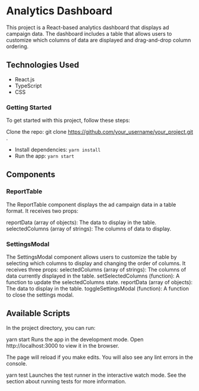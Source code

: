 # Analytics Dashboard

This project is a React-based analytics dashboard that displays ad campaign data. The dashboard includes a table that allows users to customize which columns of data are displayed and drag-and-drop column ordering.

## Technologies Used
* React.js
* TypeScript
* CSS

### Getting Started
To get started with this project, follow these steps:

Clone the repo: git clone https://github.com/your_username/your_project.git .

* Install dependencies: `yarn install`
* Run the app: `yarn start`

## Components

### ReportTable
The ReportTable component displays the ad campaign data in a table format. It receives two props:

reportData (array of objects): The data to display in the table.
selectedColumns (array of strings): The columns of data to display.

### SettingsModal
The SettingsModal component allows users to customize the table by selecting which columns to display and changing the order of columns. It receives three props:
selectedColumns (array of strings): The columns of data currently displayed in the table.
setSelectedColumns (function): A function to update the selectedColumns state.
reportData (array of objects): The data to display in the table.
toggleSettingsModal (function): A function to close the settings modal.

## Available Scripts
In the project directory, you can run:

yarn start
Runs the app in the development mode.
Open http://localhost:3000 to view it in the browser.

The page will reload if you make edits.
You will also see any lint errors in the console.

yarn test
Launches the test runner in the interactive watch mode.
See the section about running tests for more information.

